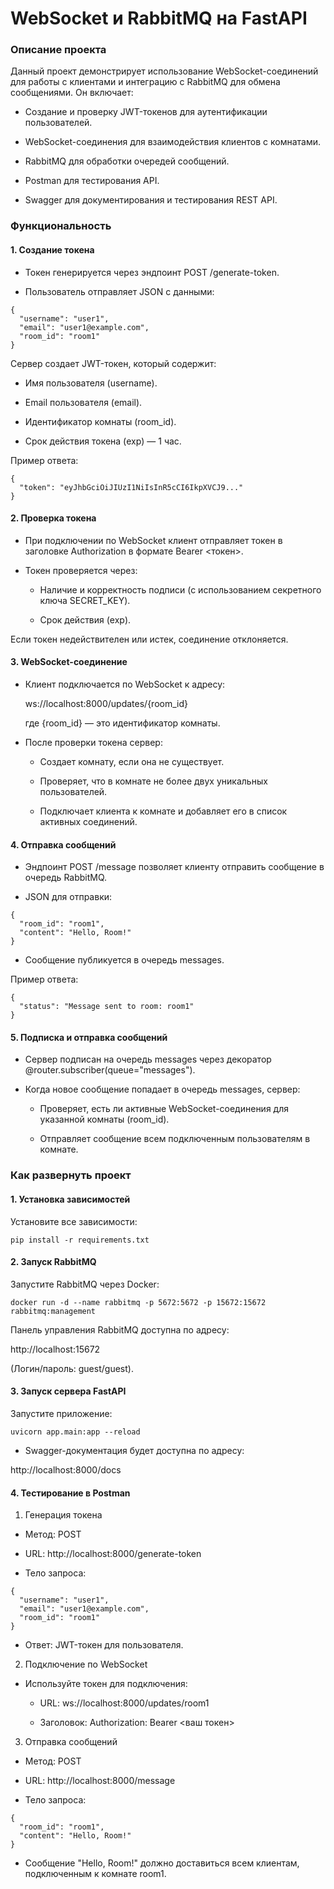 # WebSocket и RabbitMQ на FastAPI

### Описание проекта

Данный проект демонстрирует использование WebSocket-соединений для работы с клиентами и интеграцию с RabbitMQ для обмена сообщениями. Он включает:

 - Создание и проверку JWT-токенов для аутентификации пользователей.

- WebSocket-соединения для взаимодействия клиентов с комнатами.

- RabbitMQ для обработки очередей сообщений.

- Postman для тестирования API.

- Swagger для документирования и тестирования REST API.


### Функциональность

#### 1. Создание токена

- Токен генерируется через эндпоинт POST /generate-token.

- Пользователь отправляет JSON с данными:

```
{
  "username": "user1",
  "email": "user1@example.com",
  "room_id": "room1"
}
```

Сервер создает JWT-токен, который содержит:

- Имя пользователя (username). 

- Email пользователя (email).

- Идентификатор комнаты (room_id).

- Срок действия токена (exp) — 1 час.

Пример ответа:

```
{
  "token": "eyJhbGciOiJIUzI1NiIsInR5cCI6IkpXVCJ9..."
}
```

#### 2. Проверка токена

- При подключении по WebSocket клиент отправляет токен в заголовке Authorization в формате Bearer <токен>.

- Токен проверяется через:

    - Наличие и корректность подписи (с использованием секретного ключа SECRET_KEY).

    - Срок действия (exp).

Если токен недействителен или истек, соединение отклоняется.

#### 3. WebSocket-соединение

- Клиент подключается по WebSocket к адресу:

    ws://localhost:8000/updates/{room_id}

    где {room_id} — это идентификатор комнаты.

- После проверки токена сервер:

    - Создает комнату, если она не существует.

    - Проверяет, что в комнате не более двух уникальных пользователей.

    - Подключает клиента к комнате и добавляет его в список активных соединений.

#### 4. Отправка сообщений

- Эндпоинт POST /message позволяет клиенту отправить сообщение в очередь RabbitMQ.

- JSON для отправки:

```
{
  "room_id": "room1",
  "content": "Hello, Room!"
}
```

- Сообщение публикуется в очередь messages.

Пример ответа:

```
{
  "status": "Message sent to room: room1"
}
```

#### 5. Подписка и отправка сообщений

- Сервер подписан на очередь messages через декоратор @router.subscriber(queue="messages").

- Когда новое сообщение попадает в очередь messages, сервер:

    - Проверяет, есть ли активные WebSocket-соединения для указанной комнаты (room_id).

    - Отправляет сообщение всем подключенным пользователям в комнате.

### Как развернуть проект

#### 1. Установка зависимостей

Установите все зависимости:

```
pip install -r requirements.txt
```

#### 2. Запуск RabbitMQ

Запустите RabbitMQ через Docker:

```
docker run -d --name rabbitmq -p 5672:5672 -p 15672:15672 rabbitmq:management
```

Панель управления RabbitMQ доступна по адресу:

http://localhost:15672

(Логин/пароль: guest/guest).


#### 3. Запуск сервера FastAPI

Запустите приложение:

```
uvicorn app.main:app --reload
```

- Swagger-документация будет доступна по адресу:

http://localhost:8000/docs

#### 4. Тестирование в Postman

1. Генерация токена

- Метод: POST

- URL: http://localhost:8000/generate-token

- Тело запроса:

```
{
  "username": "user1",
  "email": "user1@example.com",
  "room_id": "room1"
}
```

- Ответ:
JWT-токен для пользователя.

2. Подключение по WebSocket

- Используйте токен для подключения:

    - URL: ws://localhost:8000/updates/room1

    - Заголовок: Authorization: Bearer <ваш токен>

3. Отправка сообщений

- Метод: POST

- URL: http://localhost:8000/message

- Тело запроса:

```
{
  "room_id": "room1",
  "content": "Hello, Room!"
}
```

- Сообщение "Hello, Room!" должно доставиться всем клиентам, подключенным к комнате room1.

